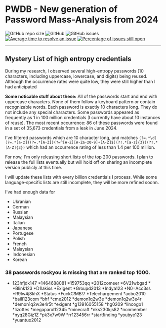 # PWDB - New generation of Password Mass-Analysis from 2024

![GitHub repo size](https://img.shields.io/github/repo-size/flameofignis/pwdb-public)
![GitHub](https://img.shields.io/github/license/flameofignis/pwdb-public)
![GitHub issues](https://img.shields.io/github/issues/flameofignis/pwdb-public)
[![Average time to resolve an issue](http://isitmaintained.com/badge/resolution/flameofignis/pwdb-public.svg)](http://isitmaintained.com/project/flameofignis/pwdb-public "Average time to resolve an issue")
[![Percentage of issues still open](http://isitmaintained.com/badge/open/flameofignis/pwdb-public.svg)](http://isitmaintained.com/project/flameofignis/pwdb-public "Percentage of issues still open")

---

## Mystery List of high entropy credentials
During my research, I observed several high-entropy passwords (10 characters, including uppercase, lowercase, and digits) being reused. Although the occurrence rates were quite low, they were still higher than I had anticipated

**Some noticable stuff about these:**
All of the passwords start and end with uppercase characters.
None of them follow a keyboard pattern or contain recognizable words.
Each password is exactly 10 characters long.
They do not include any special characters.
Some passwords appeared as frequently as 1 in 100 million credentials (I currently have about 10 instances of reuse).
The most recent occurrence: 86 of these passwords were found in a set of 35,673 credentials from a leak in June 2024.

I've filtered passwords which are 10 character long, and matches `(?=.*\d)(?=.*[a-z])(?=.*[A-Z])(?=^[A-Z][A-Za-z0-9]+[A-Z]$)(?!.*[a-z]{3})(?!.*[A-Z]{3})` which had an occurrence rating of less than 1.4 per 100 million.

For now, I'm only releasing short lists of the top 200 passwords. I plan to release the full lists eventually but will hold off on sharing an incomplete version publicly at this time.

I will update these lists with every billion credentials I process. While some language-specific lists are still incomplete, they will be more refined soonn.

I've had enough data for 
* Ukranian 
* German 
* Russian
* Malaysian
* Italian 
* Japanese 
* Portugese 
* Polish 
* French
* Malaysian
* Indonesian
* Korean

### 38 passwords rockyou is missing that are ranked top 1000.
* 123hfjdk147
*1464688081
*159753qq
*2012comeer
*6V21wbgad
*<password>
*Blink123
*D1lakiss
*Exigent
*Groupd2013
*Indya123
*N0=Acc3ss
*R9lw4j8khX
*Status
*FuckC!MB!7
*Telechargement
*aobo2010
*baili123com
*bhf
*cme2012
*demon1q2w3e
*demon1q2w3e4r
*demon1q2w3e4r5t
*exigent
*g13916055158
*hg0209
*lincogo1
*lizottes
*megaparol12345
*minecraft
*nks230kjs82
*nonmember
*nyq28Giz1Z
*pk3x7w9W
*rr123456rr
*startfinding
*youbye123
*yuantuo2012



 
